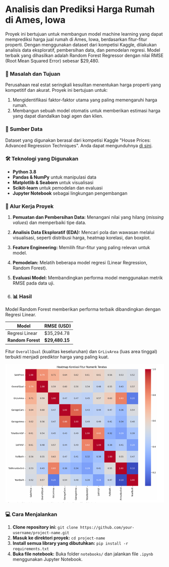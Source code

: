 # Analisis dan Prediksi Harga Rumah di Ames, Iowa

Proyek ini bertujuan untuk membangun model machine learning yang dapat memprediksi harga jual rumah di Ames, Iowa, berdasarkan fitur-fitur properti. Dengan menggunakan dataset dari kompetisi Kaggle, dilakukan analisis data eksploratif, pembersihan data, dan pemodelan regresi. Model terbaik yang dihasilkan adalah Random Forest Regressor dengan nilai RMSE (Root Mean Squared Error) sebesar $29,480.

### 🎯 Masalah dan Tujuan
Perusahaan real estat seringkali kesulitan menentukan harga properti yang kompetitif dan akurat. Proyek ini bertujuan untuk:
1.  Mengidentifikasi faktor-faktor utama yang paling memengaruhi harga rumah.
2.  Membangun sebuah model otomatis untuk memberikan estimasi harga yang dapat diandalkan bagi agen dan klien.

### 💾 Sumber Data
Dataset yang digunakan berasal dari kompetisi Kaggle "House Prices: Advanced Regression Techniques". Anda dapat mengunduhnya [di sini](https://www.kaggle.com/c/house-prices-advanced-regression-techniques/data).

### 🛠️ Teknologi yang Digunakan
* **Python 3.8**
* **Pandas & NumPy** untuk manipulasi data
* **Matplotlib & Seaborn** untuk visualisasi
* **Scikit-learn** untuk pemodelan dan evaluasi
* **Jupyter Notebook** sebagai lingkungan pengembangan

### 🚀 Alur Kerja Proyek
1.  **Pemuatan dan Pembersihan Data:** Menangani nilai yang hilang (*missing values*) dan memperbaiki tipe data.
2.  **Analisis Data Eksploratif (EDA):** Mencari pola dan wawasan melalui visualisasi, seperti distribusi harga, heatmap korelasi, dan boxplot.
3.  **Feature Engineering:** Memilih fitur-fitur yang paling relevan untuk model.
4.  **Pemodelan:** Melatih beberapa model regresi (Linear Regression, Random Forest).
5.  **Evaluasi Model:** Membandingkan performa model menggunakan metrik RMSE pada data uji.

6.  ### 📊 Hasil
Model Random Forest memberikan performa terbaik dibandingkan dengan Regresi Linear.

| Model                 | RMSE (USD)  |
| --------------------- | ----------- |
| Regresi Linear        | $35,294.78 |
| **Random Forest** | **$29,480.15** |

Fitur `OverallQual` (kualitas keseluruhan) dan `GrLivArea` (luas area tinggal) terbukti menjadi prediktor harga yang paling kuat.

![Heatmap Korelasi](visualizations/correlation_heatmap.png)
### 💻 Cara Menjalankan
1.  **Clone repository ini:**
    `git clone https://github.com/your-username/project-name.git`
2.  **Masuk ke direktori proyek:**
    `cd project-name`
3.  **Install semua library yang dibutuhkan:**
    `pip install -r requirements.txt`
4.  **Buka file notebook:**
    Buka folder `notebooks/` dan jalankan file `.ipynb` menggunakan Jupyter Notebook.
